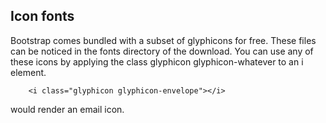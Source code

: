 ##  Icon fonts

Bootstrap comes bundled with a subset of glyphicons for free.  These files can be noticed in the fonts directory of the
download. You can use any of these icons by applying the class glyphicon glyphicon-whatever to an i element.


        <i class="glyphicon glyphicon-envelope"></i>

would render an email icon.
